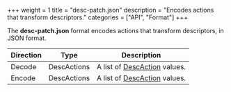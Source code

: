 +++
weight = 1
title = "desc-patch.json"
description = "Encodes actions that transform descriptors."
categories = ["API", "Format"]
+++

The **desc-patch.json** format encodes actions that transform descriptors,
in JSON format.

| Direction | Type | Description |
| --- | --- | --- |
| Decode | DescActions | A list of [DescAction](/api/types/DescAction) values. |
| Encode | DescActions | A list of [DescAction](/api/types/DescAction) values. |